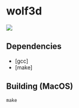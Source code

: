 # wolf3d

![](res/wolf3d_screencap.gif)

## Dependencies

- [gcc]
- [make]

## Building (MacOS)
```console
make
```
